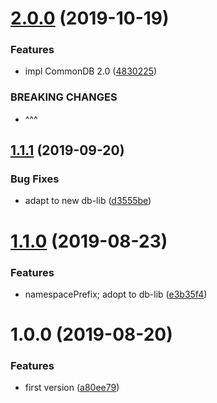 # [2.0.0](https://github.com/NaturalCycles/redis-lib/compare/v1.1.1...v2.0.0) (2019-10-19)


### Features

* impl CommonDB 2.0 ([4830225](https://github.com/NaturalCycles/redis-lib/commit/4830225))


### BREAKING CHANGES

* ^^^

## [1.1.1](https://github.com/NaturalCycles/redis-lib/compare/v1.1.0...v1.1.1) (2019-09-20)


### Bug Fixes

* adapt to new db-lib ([d3555be](https://github.com/NaturalCycles/redis-lib/commit/d3555be))

# [1.1.0](https://github.com/NaturalCycles/redis-lib/compare/v1.0.0...v1.1.0) (2019-08-23)


### Features

* namespacePrefix; adopt to db-lib ([e3b35f4](https://github.com/NaturalCycles/redis-lib/commit/e3b35f4))

# 1.0.0 (2019-08-20)


### Features

* first version ([a80ee79](https://github.com/NaturalCycles/redis-lib/commit/a80ee79))
